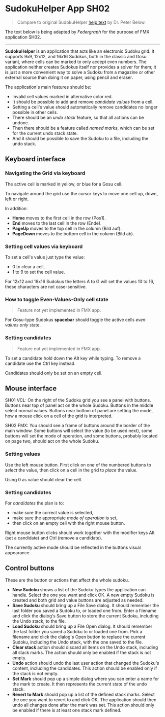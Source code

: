 # SudokuHelper App SH02

> Compare to original SudokuHelper [help text](../SH01/Helppage.htm) by Dr. Peter Below.

The text below is being adapted by *Federgraph* for the purpose of FMX application SH02.

---

**SudokuHelper** is an application that acts like an electronic Sudoku grid.
It supports 9x9, 12x12, and 16x16 Sudokus, both in the classic and Gosu variant,
where cells can be marked to only accept even numbers.
The application neither creates Sudokus itself nor provides a solver for them;
it is just a more convenient way to solve a Sudoku from a magazine
or other external source than doing it on paper,
using pencil and eraser.

The application's main features should be:
- Invalid cell values marked in alternative color red. 
- It should be possible to add and remove *candidate values* from a cell.
- Setting a cell's value should automatically remove candidates no longer possible in other cells. 
- There should be an *undo stack* feature, so that all actions can be undone. 
- Then there should be a feature called *named marks*, which can be set for the current undo stack state. 
- And it should be possible to save the Sudoku to a file, including the undo stack.

## Keyboard interface

### Navigating the Grid via keyboard

The active cell is marked in yellow, or blue for a Gosu cell.

To navigate around the grid use the cursor keys to move one cell up, down, left or right.

In addition:
- **Home** moves to the first cell in the row (Pos1).
- **End** moves to the last cell in the row (Ende).
- **PageUp** moves to the top cell in the column (Bild auf).
- **PageDown** moves to the bottom cell in the column (Bild ab).

### Setting cell values via keyboard

To set a cell's value just type the value:
- 0 to clear a cell,
- 1 to 9 to set the cell value.

For 12x12 and 16x16 Sudokus the letters A to G will set the values 10 to 16,
these characters are not case-sensitive.

### How to toggle Even-Values-Only cell state

> Feature not yet implemented in FMX app.

For Gosu-type Sudokus **spacebar** should toggle the active cells *even values only* state. 

### Setting candidates

> Feature not yet implemented in FMX app.

To set a candidate hold down the Alt key while typing.
To remove a candidate use the Ctrl key instead.

Candidates should only be set on an empty cell.

## Mouse interface

SH01 VCL:
On the right of the Sudoku grid you see a panel with buttons.
Buttons near top of panel act on the whole Sudoku.
Buttons in the middle select normal values.
Buttons near bottom of panel are setting the mode, how a mouse click on a cell of the grid is interpreted.

SH02 FMX:
You should see a frame of buttons around the border of the main window.
Some buttons will select the value (to be used next),
some buttons will set the mode of operation,
and some buttons, probably located on page two, should act on the whole Sudoku.

### Setting values

Use the left mouse button.
First click on one of the numbered buttons to *select* the value,
then click on a cell in the grid to *place* the value.

Using 0 as value should clear the cell.

 ### Setting candidates

For *candidates* the plan is to:
- make sure the correct value is selected,
- make sure the appropriate *mode of operation* is set,
- then click on an empty cell with the right mouse button.

Right mouse button clicks should work together with the modifier keys Alt (set a candidate) and Ctrl (remove a candidate).

The currently active mode should be reflected in the buttons visual appearance.

## Control buttons

These are the button or actions that affect the whole sudoku.

- **New Sudoku** shows a list of the Sudoku types the application can handle.
Select the one you want and click OK.
A new empty Sudoku is created and both grid and value buttons are adjusted as needed. 
- **Save Sudoku** should bring up a File Save dialog.
It should remember the last folder you saved a Sudoku to, or loaded one from.
Enter a filename and click the dialog's Save button to store the current Sudoku,
including the Undo stack, to the file. 
- **Load Sudoku** should bring up a File Open dialog.
It should remember the last folder you saved a Sudoku to or loaded one from.
Pick a filename and click the dialog's Open button to replace the current Sudoku,
including the Undo stack, with the one saved to the file. 
- **Clear stack** action should discard all items on the Undo stack,
including all stack marks.
The action should only be enabled if the stack is not empty.
- **Undo** action should undo the last user action that changed the Sudoku's content,
including the candidates.
This action should be enabled only if the stack is not empty. 
- **Set Mark** should pop up a simple dialog where you can enter a name for the mark to create.
It then represents the current state of the undo stack. 
- **Revert to Mark** should pop up a list of the defined stack marks.
Select the one you want to revert to and click OK.
The application should then undo all changes done after the mark was set.
This action should only be enabled if there is at least one stack mark defined.